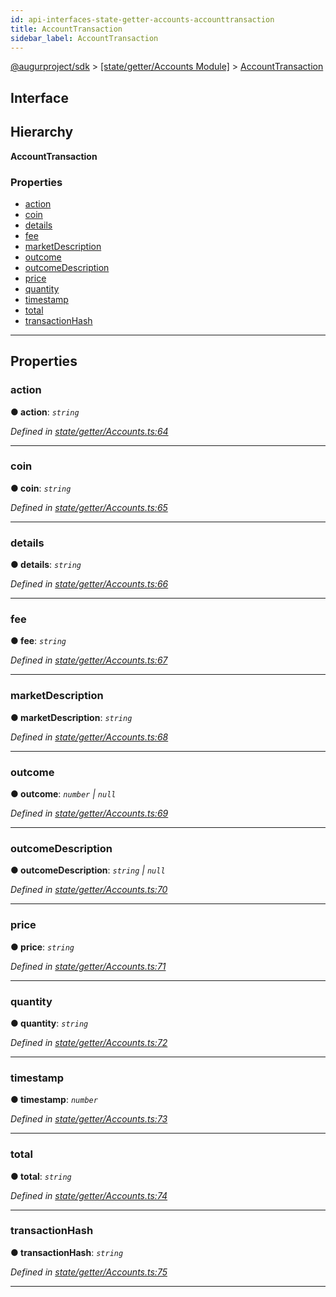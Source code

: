 ```yaml
---
id: api-interfaces-state-getter-accounts-accounttransaction
title: AccountTransaction
sidebar_label: AccountTransaction
---
```


[@augurproject/sdk](api-readme.md) > [[state/getter/Accounts Module]](api-modules-state-getter-accounts-module.md) > [AccountTransaction](api-interfaces-state-getter-accounts-accounttransaction.md)

## Interface

## Hierarchy

**AccountTransaction**

### Properties

* [action](api-interfaces-state-getter-accounts-accounttransaction.md#action)
* [coin](api-interfaces-state-getter-accounts-accounttransaction.md#coin)
* [details](api-interfaces-state-getter-accounts-accounttransaction.md#details)
* [fee](api-interfaces-state-getter-accounts-accounttransaction.md#fee)
* [marketDescription](api-interfaces-state-getter-accounts-accounttransaction.md#marketdescription)
* [outcome](api-interfaces-state-getter-accounts-accounttransaction.md#outcome)
* [outcomeDescription](api-interfaces-state-getter-accounts-accounttransaction.md#outcomedescription)
* [price](api-interfaces-state-getter-accounts-accounttransaction.md#price)
* [quantity](api-interfaces-state-getter-accounts-accounttransaction.md#quantity)
* [timestamp](api-interfaces-state-getter-accounts-accounttransaction.md#timestamp)
* [total](api-interfaces-state-getter-accounts-accounttransaction.md#total)
* [transactionHash](api-interfaces-state-getter-accounts-accounttransaction.md#transactionhash)

---

## Properties

<a id="action"></a>

###  action

**● action**: *`string`*

*Defined in [state/getter/Accounts.ts:64](https://github.com/AugurProject/augur/blob/06e47ad207/packages/augur-sdk/src/state/getter/Accounts.ts#L64)*

___
<a id="coin"></a>

###  coin

**● coin**: *`string`*

*Defined in [state/getter/Accounts.ts:65](https://github.com/AugurProject/augur/blob/06e47ad207/packages/augur-sdk/src/state/getter/Accounts.ts#L65)*

___
<a id="details"></a>

###  details

**● details**: *`string`*

*Defined in [state/getter/Accounts.ts:66](https://github.com/AugurProject/augur/blob/06e47ad207/packages/augur-sdk/src/state/getter/Accounts.ts#L66)*

___
<a id="fee"></a>

###  fee

**● fee**: *`string`*

*Defined in [state/getter/Accounts.ts:67](https://github.com/AugurProject/augur/blob/06e47ad207/packages/augur-sdk/src/state/getter/Accounts.ts#L67)*

___
<a id="marketdescription"></a>

###  marketDescription

**● marketDescription**: *`string`*

*Defined in [state/getter/Accounts.ts:68](https://github.com/AugurProject/augur/blob/06e47ad207/packages/augur-sdk/src/state/getter/Accounts.ts#L68)*

___
<a id="outcome"></a>

###  outcome

**● outcome**: *`number` \| `null`*

*Defined in [state/getter/Accounts.ts:69](https://github.com/AugurProject/augur/blob/06e47ad207/packages/augur-sdk/src/state/getter/Accounts.ts#L69)*

___
<a id="outcomedescription"></a>

###  outcomeDescription

**● outcomeDescription**: *`string` \| `null`*

*Defined in [state/getter/Accounts.ts:70](https://github.com/AugurProject/augur/blob/06e47ad207/packages/augur-sdk/src/state/getter/Accounts.ts#L70)*

___
<a id="price"></a>

###  price

**● price**: *`string`*

*Defined in [state/getter/Accounts.ts:71](https://github.com/AugurProject/augur/blob/06e47ad207/packages/augur-sdk/src/state/getter/Accounts.ts#L71)*

___
<a id="quantity"></a>

###  quantity

**● quantity**: *`string`*

*Defined in [state/getter/Accounts.ts:72](https://github.com/AugurProject/augur/blob/06e47ad207/packages/augur-sdk/src/state/getter/Accounts.ts#L72)*

___
<a id="timestamp"></a>

###  timestamp

**● timestamp**: *`number`*

*Defined in [state/getter/Accounts.ts:73](https://github.com/AugurProject/augur/blob/06e47ad207/packages/augur-sdk/src/state/getter/Accounts.ts#L73)*

___
<a id="total"></a>

###  total

**● total**: *`string`*

*Defined in [state/getter/Accounts.ts:74](https://github.com/AugurProject/augur/blob/06e47ad207/packages/augur-sdk/src/state/getter/Accounts.ts#L74)*

___
<a id="transactionhash"></a>

###  transactionHash

**● transactionHash**: *`string`*

*Defined in [state/getter/Accounts.ts:75](https://github.com/AugurProject/augur/blob/06e47ad207/packages/augur-sdk/src/state/getter/Accounts.ts#L75)*

___

